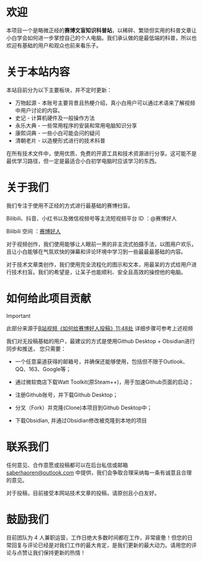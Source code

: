 # 欢迎

本项目一个是略微正经的**赛博文盲知识科普站**，以稀碎、繁琐但实用的科普文章让小白学会如何进一步掌控自己的个人电脑。我们承认做的是最低端的科普，所以也欢迎有基础的用户和观众也前来看乐子。

# 关于本站内容

本站目前分为以下主要板块，并不定时更新：

- 万物起源 - 本账号主要背景且热梗介绍，真小白用户可以通过术语来了解视频中用户讨论的内容。
- 史记 - 计算机硬件及一般操作方法
- 永乐大典 - 一些常用程序的安装和常用电脑知识分享
- 康熙词典 - 一些小白可能会问的疑问
- 清朝老片 - 以造梗形式进行的技术科普

在所有技术文件中，使用优质、免费的开源工具和技术资源进行分享。这可能不是最优学习路径，但一定是最适合小白初学电脑时应该学习的东西。

# 关于我们

我们专注于使用不正经的方式进行最基础的赛博扫盲。

Bilibili、抖音、小红书以及微信视频号等主流短视频平台 ID ：@赛博好人

Bilibili 空间 ：[赛博好人](https://space.bilibili.com/27314150)

对于视频创作，我们使用能够让人眼前一黑的非主流式拍摄手法，以图用户欢乐，且让小白能够在气氛欢快的弹幕和评论环境中学习到一些最最最基础的内容。

对于技术文章类创作，我们使用完全流程化的图示和文本，用最呆的方式给用户进行技术扫盲。我们的希望是，让呆子也能顺利、安全且高效的操控他的电脑。

# 如何给此项目贡献
> [!IMPORTANT]
> 此部分来源于[B站视频《如何给赛博好人投稿》11:48处](https://www.bilibili.com/video/BV1bE421A7Lo/?share_source=copy_web&vd_source=b40d01f22546e916a3bd433a16908393&t=707) 详细步骤可参考上述视频

我们对无投稿基础的用户，最建议的方式是使用Github Desktop + Obsidian进行同步和推送， 您只需要：

- 一个任意渠道获得的邮箱号，并确保还能够使用，包括但不限于Outlook、QQ、163、Google等；

- 通过微软商店下载Watt Toolkit(原Steam++)，用于加速Github页面的启动；

- 注册Github账号，并下载Github Desktop；

- 分叉（Fork）并克隆(Clone)本项目到Github Desktop中；

- 下载Obsidian, 并通过Obsidian修改被克隆到本地的项目

# 联系我们

任何意见、合作意愿或投稿都可以在后台私信或邮箱 saberhaoren@outlook.com 中提供，我们会争取合理采纳每一条有诚意且合理的意见。

对于投稿，目前接受本网站技术文章的投稿，请原创且小白友好。

# 鼓励我们

目前团队为 4 人兼职运营，工作日绝大多数时间都在工作，非常疲惫！但您的日常回复与评论已经是对我们工作的最大肯定，是我们更新的最大动力。请用您的评论与点赞让我们保持更新的热情！
